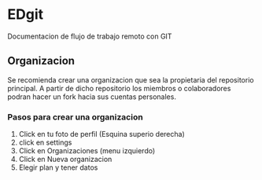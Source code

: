 # EDgit
Documentacion de flujo de trabajo remoto con GIT

## Organizacion

Se recomienda crear una organizacion que sea la propietaria del repositorio principal. A partir de dicho repositorio los miembros o colaboradores podran hacer un fork hacia sus cuentas personales.

### Pasos para crear una organizacion

1. Click en tu foto de perfil (Esquina superio derecha)
2. click en settings
3. Click en Organizaciones (menu izquierdo)
4. Click en Nueva organizacion
5. Elegir plan y tener datos